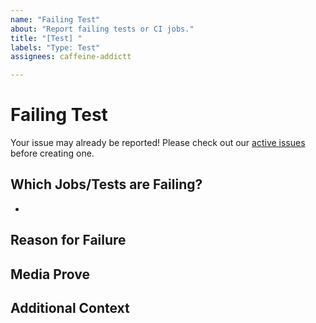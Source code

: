 ```yaml
---
name: "Failing Test"
about: "Report failing tests or CI jobs."
title: "[Test] "
labels: "Type: Test"
assignees: caffeine-addictt

---
```


# Failing Test
Your issue may already be reported!
Please check out our [active issues](https://github.com/caffeine-addictt/nyp_y2_fullstack/issues) before creating one.



## Which Jobs/Tests are Failing?
* 



## Reason for Failure
<!--
Why is/are this/these job/test(s) failing?
What are we missing to make it pass?
-->



## Media Prove
<!--
If applicable, add screenshots or code snippets to explain the issue
If not applicable, remove this field
-->



## Additional Context
<!--
Any other extra context or information
-->
